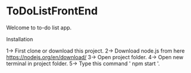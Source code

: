 # ToDoListFrontEnd

Welcome to to-do list app.

  Installation

1-> First clone or download this project.
2-> Download node.js from here https://nodejs.org/en/download/
3-> Open project folder.
4-> Open new terminal in project folder.
5-> Type this command '  npm start   '.

